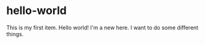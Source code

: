 # hello-world
This is my first item.
Hello world!
I'm a new here.
I want to do some different things.
